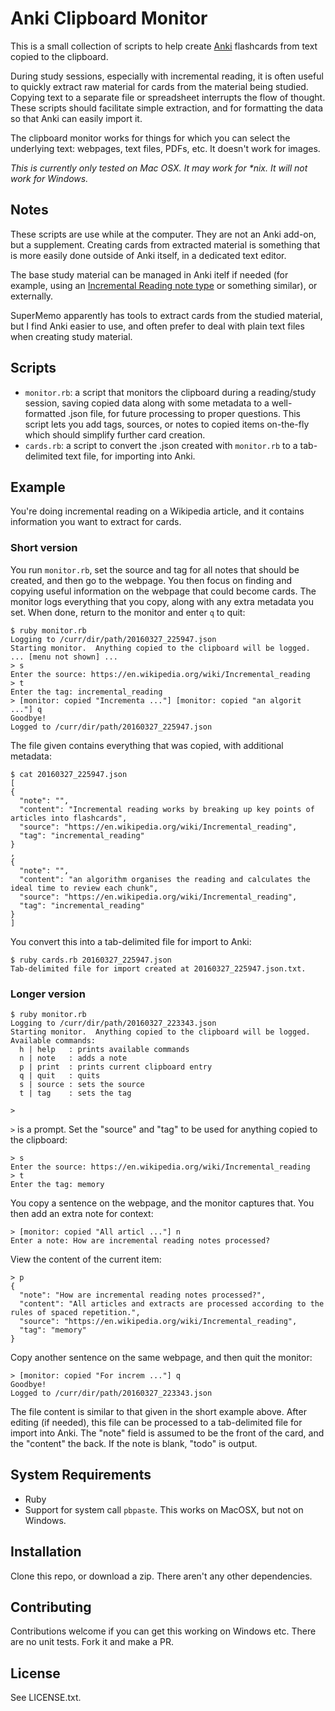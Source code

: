 # Anki Clipboard Monitor

This is a small collection of scripts to help create
[Anki](http://ankisrs.net/) flashcards from text copied to the
clipboard.

During study sessions, especially with incremental reading, it is
often useful to quickly extract raw material for cards from the
material being studied.  Copying text to a separate file or
spreadsheet interrupts the flow of thought.  These scripts should
facilitate simple extraction, and for formatting the data so that Anki
can easily import it.

The clipboard monitor works for things for which you can select the
underlying text: webpages, text files, PDFs, etc.  It doesn't work for
images.

_This is currently only tested on Mac OSX.  It may work for *nix.  It
will not work for Windows._

## Notes

These scripts are use while at the computer.  They are not an Anki
add-on, but a supplement.  Creating cards from extracted material is
something that is more easily done outside of Anki itself, in a
dedicated text editor.

The base study material can be managed in Anki itelf if needed (for
example, using an [Incremental Reading note
type](https://ankiweb.net/shared/info/746685063) or something
similar), or externally.

SuperMemo apparently has tools to extract cards from the studied
material, but I find Anki easier to use, and often prefer to deal with
plain text files when creating study material.

## Scripts

* `monitor.rb`: a script that monitors the clipboard during a
  reading/study session, saving copied data along with some metadata
  to a well-formatted .json file, for future processing to proper
  questions.  This script lets you add tags, sources, or notes to
  copied items on-the-fly which should simplify further card
  creation.
* `cards.rb`: a script to convert the .json created with `monitor.rb`
  to a tab-delimited text file, for importing into Anki.

## Example

You're doing incremental reading on a Wikipedia article, and it
contains information you want to extract for cards.

### Short version

You run `monitor.rb`, set the source and tag for all notes that should
be created, and then go to the webpage.  You then focus on finding and
copying useful information on the webpage that could become cards.
The monitor logs everything that you copy, along with any extra
metadata you set.  When done, return to the monitor and enter `q` to
quit:

```
$ ruby monitor.rb
Logging to /curr/dir/path/20160327_225947.json
Starting monitor.  Anything copied to the clipboard will be logged.
... [menu not shown] ...
> s
Enter the source: https://en.wikipedia.org/wiki/Incremental_reading
> t
Enter the tag: incremental_reading
> [monitor: copied "Incrementa ..."] [monitor: copied "an algorit ..."] q
Goodbye!
Logged to /curr/dir/path/20160327_225947.json
```

The file given contains everything that was copied, with additional metadata:

```
$ cat 20160327_225947.json
[
{
  "note": "",
  "content": "Incremental reading works by breaking up key points of articles into flashcards",
  "source": "https://en.wikipedia.org/wiki/Incremental_reading",
  "tag": "incremental_reading"
}
,
{
  "note": "",
  "content": "an algorithm organises the reading and calculates the ideal time to review each chunk",
  "source": "https://en.wikipedia.org/wiki/Incremental_reading",
  "tag": "incremental_reading"
}
]
```

You convert this into a tab-delimited file for import to Anki:

```
$ ruby cards.rb 20160327_225947.json
Tab-delimited file for import created at 20160327_225947.json.txt.
```


### Longer version

```
$ ruby monitor.rb 
Logging to /curr/dir/path/20160327_223343.json
Starting monitor.  Anything copied to the clipboard will be logged.
Available commands:
  h | help   : prints available commands
  n | note   : adds a note
  p | print  : prints current clipboard entry
  q | quit   : quits
  s | source : sets the source
  t | tag    : sets the tag

>
```

`>` is a prompt.  Set the "source" and "tag" to be used for anything
copied to the clipboard:

```
> s
Enter the source: https://en.wikipedia.org/wiki/Incremental_reading
> t
Enter the tag: memory
```

You copy a sentence on the webpage, and the monitor captures that.
You then add an extra note for context:

```
> [monitor: copied "All articl ..."] n
Enter a note: How are incremental reading notes processed?
```

View the content of the current item:

```
> p
{
  "note": "How are incremental reading notes processed?",
  "content": "All articles and extracts are processed according to the rules of spaced repetition.",
  "source": "https://en.wikipedia.org/wiki/Incremental_reading",
  "tag": "memory"
}
```

Copy another sentence on the same webpage, and then quit the
monitor:

```
> [monitor: copied "For increm ..."] q
Goodbye!
Logged to /curr/dir/path/20160327_223343.json
```

The file content is similar to that given in the short example above.
After editing (if needed), this file can be processed to a
tab-delimited file for import into Anki.  The "note" field is assumed
to be the front of the card, and the "content" the back.  If the note
is blank, "todo" is output.

## System Requirements

* Ruby
* Support for system call `pbpaste`.  This works on MacOSX, but not on
  Windows.

## Installation

Clone this repo, or download a zip.  There aren't any other
dependencies.

## Contributing

Contributions welcome if you can get this working on Windows etc.
There are no unit tests.  Fork it and make a PR.

## License

See LICENSE.txt.
